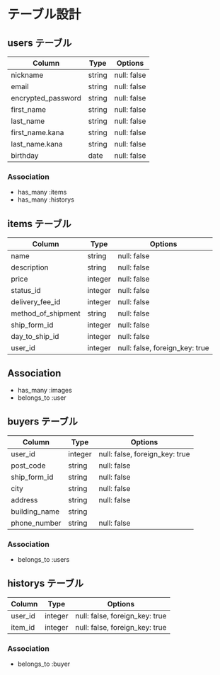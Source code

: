 # テーブル設計

## users テーブル

| Column               | Type   | Options     |
| -------------------- | ------ | ----------- |
| nickname             | string | null: false |
| email                | string | null: false |
| encrypted_password   | string | null: false |
| first_name           | string | null: false |
| last_name            | string | null: false |
| first_name.kana      | string | null: false |
| last_name.kana       | string | null: false |
| birthday             | date   | null: false |

### Association

- has_many :items
- has_many :historys

## items テーブル

| Column             | Type       | Options                        |
| ------------------ | ------     | ------------------------------ |
| name               | string     | null: false                    |
| description        | string     | null: false                    |
| price              | integer    | null: false                    |
| status_id          | integer     | null: false                    |
| delivery_fee_id    | integer     | null: false                    |
| method_of_shipment | string     | null: false                    |
| ship_form_id       | integer     | null: false                    |
| day_to_ship_id     | integer     | null: false                    |
| user_id            | integer    | null: false, foreign_key: true |

## Association

- has_many :images
- belongs_to :user

## buyers テーブル

| Column          | Type    | Options                        |
| --------------- | ------- | ------------------------------ |  
| user_id         | integer | null: false, foreign_key: true |
| post_code       | string  | null: false                    |
| ship_form_id    | string  | null: false                    |
| city            | string  | null: false                    |
| address         | string  | null: false                    |
| building_name   | string  |                                |
| phone_number    | string  | null: false                    |

### Association

- belongs_to :users

## historys テーブル

| Column          | Type    | Options                        |
| --------------- | ------- | ------------------------------ |  
| user_id         | integer | null: false, foreign_key: true |
| item_id         | integer | null: false, foreign_key: true |

### Association

- belongs_to :buyer
